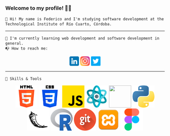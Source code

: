 ### Welcome to my profile! 👋😀


    👋 Hi! My name is Federico and I'm studying software development at the Technological Institute of Río Cuarto, Córdoba.
----


    🌱 I'm currently learning web development and software development in general.
    📭 How to reach me: 

<p align='center'> 
    <a href='https://www.linkedin.com/in/fedecometto/'><img src='iconos/linkedin.png' width='30px' height='30px' ></a>
    <a href='https://instagram.com/fedecometto'><img src='iconos/instagram.png' width='30px' height='30px' ></a>
    <a href='https://twitter.com/ComettoFede'><img src='iconos/twitter.png' width='30px' height='30px' ></a>
</p>

----

    🔧 Skills & Tools
<p align='center'>
    <a href='#'><img src='iconos/html-5.png' width='70px' height='70px' ></a>
    <a href='#'><img src='iconos/css-3.png' width='70px' height='70px' ></a>
    <a href='#'><img src='iconos/js.png' width='70px' height='70px' ></a>
    <a href='#'><img src='iconos/react-2.png' width='70px' height='70px' ></a>
    <a href='#'><img src='iconos/mysqll.png' width='70px' height='70px' ></a>
    <a href='#'><img src='iconos/python.png' width='70px' height='70px' ></a>
    <a href='#'><img src='iconos/flask.png' width='70px' height='70px' ></a>
    <a href='#'><img src='iconos/R.png' width='70px' height='70px' ></a>
    <a href='#'><img src='iconos/git.png' width='70px' height='70px' ></a>
    <a href='#'><img src='iconos/xampp.png' width='70px' height='70px' ></a>
    <a href='#'><img src='iconos/figma.png' width='70px' height='70px' ></a>
</p>
       
